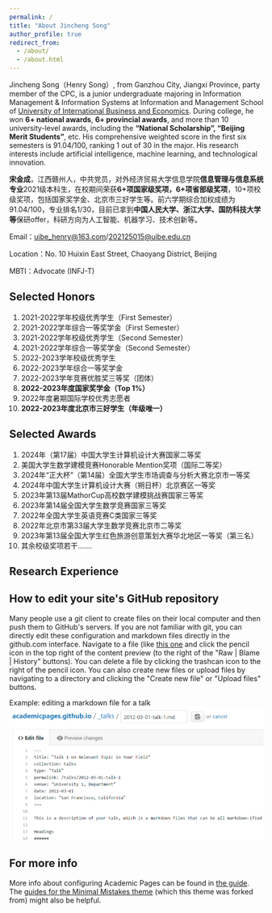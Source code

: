 ```yaml
---
permalink: /
title: "About Jincheng Song"
author_profile: true
redirect_from: 
  - /about/
  - /about.html
---
```

Jincheng Song（Henry Song）, from Ganzhou City, Jiangxi Province, party member of the CPC, is a junior undergraduate majoring in Information Management & Information Systems at Information and Management School of [University of International Business and Economics](https://www.uibe.edu.cn/). During college, he won **6+ national awards**, **6+ provincial awards**, and more than 10 university-level awards, including the **“National Scholarship”, “Beijing Merit Students”**, etc. His comprehensive weighted score in the first six semesters is 91.04/100, ranking 1 out of 30 in the major. His research interests include artificial intelligence, machine learning, and technological innovation.

**宋金成**，江西赣州人，中共党员，对外经济贸易大学信息学院**信息管理与信息系统专业**2021级本科生，在校期间荣获**6+项国家级奖项，6+项省部级奖项**，10+项校级奖项，包括国家奖学金、北京市三好学生等。前六学期综合加权成绩为91.04/100，专业排名1/30，目前已拿到**中国人民大学、浙江大学、国防科技大学等**保研offer，科研方向为人工智能、机器学习、技术创新等。

Email：[uibe_henry@163.com](mailto:uibe_henry@163.com)/[202125015@uibe.edu.cn](mailto:202125015@uibe.edu.cn)

Location：No. 10 Huixin East Street, Chaoyang District, Beijing

MBTI：Advocate (INFJ-T)

Selected Honors
------
1. 2021-2022学年校级优秀学生（First Semester）
2. 2021-2022学年综合一等奖学金（First Semester）
3. 2021-2022学年校级优秀学生（Second Semester）
4. 2021-2022学年综合一等奖学金（Second Semester）
5. 2022-2023学年校级优秀学生
6. 2022-2023学年综合一等奖学金
7. 2022-2023学年竞赛优胜奖三等奖（团体）
8. **2022-2023年度国家奖学金（Top 1%）**
9. 2022年度暑期国际学校优秀志愿者
10. **2022-2023年度北京市三好学生（年级唯一）**

Selected Awards
------
1. 2024年（第17届）中国大学生计算机设计大赛国家二等奖
2. 美国大学生数学建模竞赛Honorable Mention奖项（国际二等奖）
3. 2024年“正大杯”（第14届）全国大学生市场调查与分析大赛北京市一等奖
4. 2024年中国大学生计算机设计大赛（朔日杯）北京赛区一等奖
5. 2023年第13届MathorCup高校数学建模挑战赛国家三等奖
6. 2023年第14届全国大学生数学竞赛国家三等奖
7. 2022年全国大学生英语竞赛C类国家三等奖
8. 2022年北京市第33届大学生数学竞赛北京市二等奖
9. 2023年第13届全国大学生红色旅游创意策划大赛华北地区一等奖（第三名）
10. 其余校级奖项若干.......


Research Experience
------

How to edit your site's GitHub repository
------
Many people use a git client to create files on their local computer and then push them to GitHub's servers. If you are not familiar with git, you can directly edit these configuration and markdown files directly in the github.com interface. Navigate to a file (like [this one](https://github.com/academicpages/academicpages.github.io/blob/master/_talks/2012-03-01-talk-1.md) and click the pencil icon in the top right of the content preview (to the right of the "Raw | Blame | History" buttons). You can delete a file by clicking the trashcan icon to the right of the pencil icon. You can also create new files or upload files by navigating to a directory and clicking the "Create new file" or "Upload files" buttons. 

Example: editing a markdown file for a talk
![Editing a markdown file for a talk](/images/editing-talk.png)

For more info
------
More info about configuring Academic Pages can be found in [the guide](https://academicpages.github.io/markdown/). The [guides for the Minimal Mistakes theme](https://mmistakes.github.io/minimal-mistakes/docs/configuration/) (which this theme was forked from) might also be helpful.
